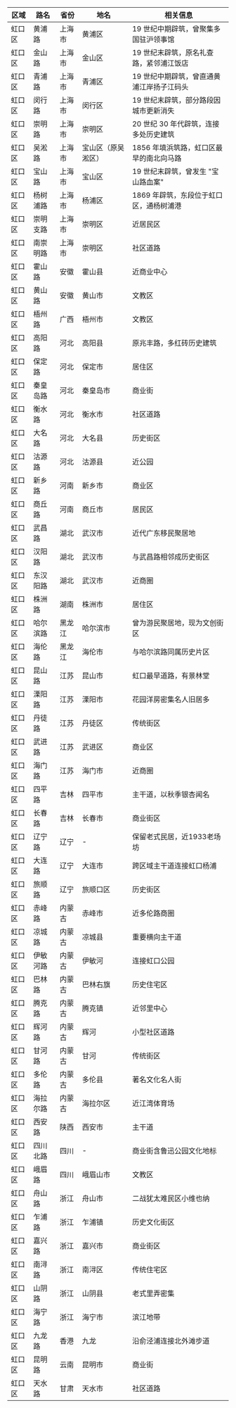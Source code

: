 | 区域 | 路名 | 省份 | 地名 | 相关信息 |
|------|------|------|------|----------|
| 虹口区 | 黄浦路 | 上海市 | 黄浦区 | 19 世纪中期辟筑，曾聚集多国驻沪领事馆 |
| 虹口区 | 金山路 | 上海市 | 金山区 | 19 世纪末辟筑，原名礼查路，紧邻浦江饭店 |
| 虹口区 | 青浦路 | 上海市 | 青浦区 | 19 世纪中期辟筑，曾直通黄浦江岸扬子江码头 |
| 虹口区 | 闵行路 | 上海市 | 闵行区 | 19 世纪末辟筑，部分路段因城市更新消失 |
| 虹口区 | 崇明路 | 上海市 | 崇明区 | 20 世纪 30 年代辟筑，连接多处历史建筑 |
| 虹口区 | 吴淞路 | 上海市 | 宝山区（原吴淞区） | 1856 年填浜筑路，虹口区最早的南北向马路 |
| 虹口区 | 宝山路 | 上海市 | 宝山区 | 19 世纪末辟筑，曾发生 "宝山路血案" |
| 虹口区 | 杨树浦路 | 上海市 | 杨浦区 | 1869 年辟筑，东段位于虹口区，通杨树浦港 |
| 虹口区 | 崇明支路 | 上海市 | 崇明区 | 近居民区 |
| 虹口区 | 南崇明路 | 上海市 | 崇明区 | 社区道路 |
| 虹口区 | 霍山路 | 安徽 | 霍山县 | 近商业中心 |
| 虹口区 | 黄山路 | 安徽 | 黄山市 | 文教区 |
| 虹口区 | 梧州路 | 广西 | 梧州市 | 文教区 |
| 虹口区 | 高阳路 | 河北 | 高阳县 | 原兆丰路，多红砖历史建筑 |
| 虹口区 | 保定路 | 河北 | 保定市 | 居住区 |
| 虹口区 | 秦皇岛路 | 河北 | 秦皇岛市 | 商业街 |
| 虹口区 | 衡水路 | 河北 | 衡水市 | 社区道路 |
| 虹口区 | 大名路 | 河北 | 大名县 | 历史街区 |
| 虹口区 | 沽源路 | 河北 | 沽源县 | 近公园 |
| 虹口区 | 新乡路 | 河南 | 新乡市 | 商业区 |
| 虹口区 | 商丘路 | 河南 | 商丘市 | 居民区 |
| 虹口区 | 武昌路 | 湖北 | 武汉市 | 近代广东移民聚居地 |
| 虹口区 | 汉阳路 | 湖北 | 武汉市 | 与武昌路相邻成历史街区 |
| 虹口区 | 东汉阳路 | 湖北 | 武汉市 | 近商圈 |
| 虹口区 | 株洲路 | 湖南 | 株洲市 | 居住区 |
| 虹口区 | 哈尔滨路 | 黑龙江 | 哈尔滨市 | 曾为游民聚居地，现为文创街区 |
| 虹口区 | 海伦路 | 黑龙江 | 海伦市 | 与哈尔滨路同属历史片区 |
| 虹口区 | 昆山路 | 江苏 | 昆山市 | 虹口最早道路，有景林堂 |
| 虹口区 | 溧阳路 | 江苏 | 溧阳市 | 花园洋房密集名人旧居多 |
| 虹口区 | 丹徒路 | 江苏 | 丹徒区 | 传统街区 |
| 虹口区 | 武进路 | 江苏 | 武进区 | 商业区 |
| 虹口区 | 海门路 | 江苏 | 海门市 | 近商圈 |
| 虹口区 | 四平路 | 吉林 | 四平市 | 主干道，以秋季银杏闻名 |
| 虹口区 | 长春路 | 吉林 | 长春市 | 商业街区 |
| 虹口区 | 辽宁路 | 辽宁 | - | 保留老式民居，近1933老场坊 |
| 虹口区 | 大连路 | 辽宁 | 大连市 | 跨区域主干道连接虹口杨浦 |
| 虹口区 | 旅顺路 | 辽宁 | 旅顺口区 | 历史街区 |
| 虹口区 | 赤峰路 | 内蒙古 | 赤峰市 | 近多伦路商圈 |
| 虹口区 | 凉城路 | 内蒙古 | 凉城县 | 重要横向主干道 |
| 虹口区 | 伊敏河路 | 内蒙古 | 伊敏河 | 连接虹口公园 |
| 虹口区 | 巴林路 | 内蒙古 | 巴林右旗 | 历史住宅区 |
| 虹口区 | 腾克路 | 内蒙古 | 腾克镇 | 近邻里中心 |
| 虹口区 | 辉河路 | 内蒙古 | 辉河 | 小型社区道路 |
| 虹口区 | 甘河路 | 内蒙古 | 甘河 | 传统街区 |
| 虹口区 | 多伦路 | 内蒙古 | 多伦县 | 著名文化名人街 |
| 虹口区 | 海拉尔路 | 内蒙古 | 海拉尔区 | 近江湾体育场 |
| 虹口区 | 西安路 | 陕西 | 西安市 | 主干道 |
| 虹口区 | 四川北路 | 四川 | - | 商业街含鲁迅公园文化地标 |
| 虹口区 | 峨眉路 | 四川 | 峨眉山市 | 文教区 |
| 虹口区 | 舟山路 | 浙江 | 舟山市 | 二战犹太难民区小维也纳 |
| 虹口区 | 乍浦路 | 浙江 | 乍浦镇 | 历史文化街区 |
| 虹口区 | 嘉兴路 | 浙江 | 嘉兴市 | 商业街区 |
| 虹口区 | 南浔路 | 浙江 | 南浔区 | 传统住宅区 |
| 虹口区 | 山阴路 | 浙江 | 山阴县 | 老式里弄密集 |
| 虹口区 | 海宁路 | 浙江 | 海宁市 | 滨江地带 |
| 虹口区 | 九龙路 | 香港 | 九龙 | 沿俞泾浦连接北外滩步道 |
| 虹口区 | 昆明路 | 云南 | 昆明市 | 商业街 |
| 虹口区 | 天水路 | 甘肃 | 天水市 | 社区道路 |
